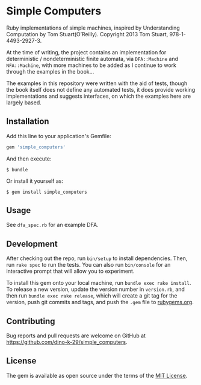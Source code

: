 # Simple Computers

Ruby implementations of simple machines, inspired by Understanding Computation by Tom Stuart(O’Reilly). Copyright 2013 Tom Stuart, 978-1-4493-2927-3.

At the time of writing, the project contains an implementation for deterministic / nondeterministic finite automata, via `DFA::Machine` and `NFA::Machine`, with more machines to be added as I continue to work through the examples in the book...

The examples in this repository were written with the aid of tests, though the book itself does not define any automated tests, it does provide working implementations and suggests interfaces, on which the examples here are largely based.

## Installation

Add this line to your application's Gemfile:

```ruby
gem 'simple_computers'
```

And then execute:

    $ bundle

Or install it yourself as:

    $ gem install simple_computers

## Usage

See `dfa_spec.rb` for an example DFA.

## Development

After checking out the repo, run `bin/setup` to install dependencies. Then, run `rake spec` to run the tests. You can also run `bin/console` for an interactive prompt that will allow you to experiment.

To install this gem onto your local machine, run `bundle exec rake install`. To release a new version, update the version number in `version.rb`, and then run `bundle exec rake release`, which will create a git tag for the version, push git commits and tags, and push the `.gem` file to [rubygems.org](https://rubygems.org).

## Contributing

Bug reports and pull requests are welcome on GitHub at https://github.com/dino-k-29/simple_computers.

## License

The gem is available as open source under the terms of the [MIT License](https://opensource.org/licenses/MIT).
